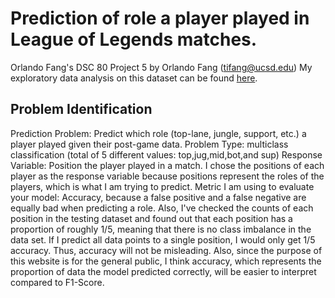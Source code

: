 # Prediction of role a player played in League of Legends matches.
Orlando Fang's DSC 80 Project 5
by Orlando Fang (tifang@ucsd.edu)
My exploratory data analysis on this dataset can be found [here](https://orlandofang.github.io/most-exciting-league-in-league-of-legends/).

## Problem Identification
Prediction Problem: Predict which role (top-lane, jungle, support, etc.) a player played given their post-game data.
Problem Type: multiclass classification (total of 5 different values: top,jug,mid,bot,and sup)
Response Variable: Position the player played in a match. I chose the positions of each player as the response variable because positions represent the roles of the players, which is what I am trying to predict.
Metric I am using to evaluate your model: Accuracy, because a false positive and a false negative are equally bad when predicting a role. Also, I've checked the counts of each position in the testing dataset and found out that each position has a proportion of roughly 1/5, meaning that there is no class imbalance in the data set. If I predict all data points to a single position, I would only get 1/5 accuracy. Thus, accuracy will not be misleading. Also, since the purpose of this website is for the general public, I think accuracy, which represents the proportion of data the model predicted correctly, will be easier to interpret compared to F1-Score.
